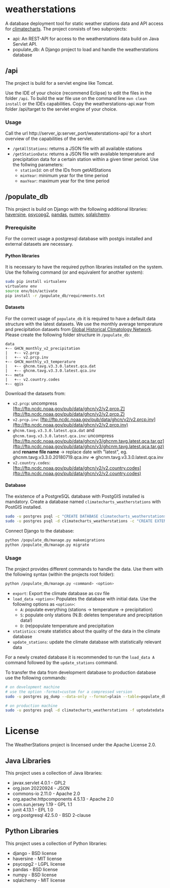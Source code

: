 # weatherstations

A database deployment tool for static weather stations data and API access for [climatecharts](https://github.com/GeoinformationSystems/climatecharts). The project consists of two subprojects:
* api: An REST-API for access to the weatherstations data build on Java Servlet API.
* populate_db: A Django project to load and handle the weatherstations database

## /api

The project is build for a servlet engine like Tomcat.

Use the IDE of your choice (recommend Eclipse) to edit the files in the folder `/api`. To build the war file use on the command line `mvn clean install` or the IDEs capabilities. Copy the weatherstations-api.war from folder /api/target to the servlet engine of your choice.

### Usage

Call the url http://server_ip:server_port/weaterstations-api/ for a short overview of the capabilities of the servlet.
* `/getAllStations`: returns a JSON file with all available stations
* `/getStationData`: returns a JSON file with available temperature and precipitation data for a certain station within a given timer period. Use the follwing parameters:
	- `stationId`: on of the IDs from getAllStations
	- `minYear`: minimum year for the time period
	- `maxYear`: maximum year for the time period

## /populate_db

This project is build on Django with the following additional libraries: [haversine](https://pypi.org/project/haversine/), [psycopg2](http://initd.org/psycopg/docs/install.html), [pandas](https://pypi.org/project/pandas/), [numpy](https://pypi.org/project/numpy/), [sqlalchemy](https://pypi.org/project/sqlalchemy/).

### Prerequisite

For the correct usage a postgresql database with postgis installed and external datasets are necessary.

#### Python libraries

It is necessary to have the required python libraries installed on the system. Use the follwing command (or and equivalent for another system):

```bash
sudo pip install virtualenv
virtualenv env
source env/bin/activate
pip install -r /populate_db/requirements.txt
```

#### Datasets

For the correct usage of `populate_db` it is required to have a default data structure with the latest datasets. We use the monthly average temperature and precipitation datasets from [Global Historical Climatology Network](https://www.ncdc.noaa.gov/ghcnm/). Please create the following folder structure in `/populate_db`:

```
data
+-- GHCN_monthly_v2_precipitation
|   +-- v2.prcp
|   +-- v2.prcp.inv
+-- GHCN_monthly_v3_temperature
|   +-- ghcnm.tavg.v3.3.0.latest.qca.dat
|   +-- ghcnm.tavg.v3.3.0.latest.qca.inv
+-- meta
|   +-- v2.country.codes
+-- qgis
```

Download the datasets from:
* `v2.prcp`: uncompress [ftp://ftp.ncdc.noaa.gov/pub/data/ghcn/v2/v2.prcp.Z](ftp://ftp.ncdc.noaa.gov/pub/data/ghcn/v2/v2.prcp.Z)
* `v2.prcp.inv`: [ftp://ftp.ncdc.noaa.gov/pub/data/ghcn/v2/v2.prcp.inv](ftp://ftp.ncdc.noaa.gov/pub/data/ghcn/v2/v2.prcp.inv)
* `ghcnm.tavg.v3.3.0.latest.qca.dat` and `ghcnm.tavg.v3.3.0.latest.qca.inv`: uncompress [ftp://ftp.ncdc.noaa.gov/pub/data/ghcn/v3/ghcnm.tavg.latest.qca.tar.gz](ftp://ftp.ncdc.noaa.gov/pub/data/ghcn/v3/ghcnm.tavg.latest.qca.tar.gz) and **rename file name** -> replace date with "latest", eg. ghcnm.tavg.v3.3.0.20180719.qca.inv => ghcnm.tavg.v3.3.0.latest.qca.inv
* `v2.country.codes`: [ftp://ftp.ncdc.noaa.gov/pub/data/ghcn/v2/v2.country.codes](ftp://ftp.ncdc.noaa.gov/pub/data/ghcn/v2/v2.country.codes)

#### Database

The existence of a PostgreSQL database with PostgGIS installed is mandatory.
Create a database named `climatecharts_weatherstations` with PostGIS installed.

```bash
sudo -u postgres psql -c "CREATE DATABASE climatecharts_weatherstations"
sudo -u postgres psql -d climatecharts_weatherstations -c "CREATE EXTENSION postgis"
```

Connect Django to the database:

```bash
python /populate_db/manage.py makemigrations
python /populate_db/manage.py migrate
```

### Usage

The project provides different commands to handle the data. Use them with the following syntax (within the projects root folder):

```bash
python /populate_db/manage.py <command> <option>
```

* `export`: Export the climate database as csv file
* `load_data <option>`: Populates the database with initial data. Use the following options as `<option>`:
	- `A`: populate everything (stations -> temperature -> precipitation)
	- `S`: populate only stations (N.B: deletes temperature and precipitation data!)
	- `D`: (re)populate temperature and precipitation
* `statistics`: create statistics about the quality of the data in the climate database
* `update_stations`: update the climate database with statistically relevant data

For a newly created database it is recommended to run the `load_data A` command followed by the `update_stations` command.

To transfer the data from development database to production database use the following commands:

```bash
# on development machine
# use the option -format=custom for a compressed version
sudo -u postgres pg_dump --data-only --format=plain --table=populate_db_station --table=populate_db_stationdata --table=populate_db_stationduplicate climatecharts_weatherstations > uptodatedata.sql

# on production machine
sudo -u postgres psql -d climatecharts_weatherstations -f uptodatedata.sql
```

# License

The WeatherStations project is lincensed under the Apache License 2.0.

## Java Libraries

This project uses a collection of Java libraries:

* javax.servlet 4.0.1 - GPL2
* org.json 20220924 - JSON
* commons-io 2.11.0 - Apache 2.0
* org.apache.httpcomponents 4.5.13 - Apache 2.0
* com.sun.jersey 1.19 - GPL 1.1
* junit 4.13.1 - EPL 1.0
* org.postgresql 42.5.0 - BSD 2-clause

## Python Libraries

This project uses a collection of Python libraries:

* django - BSD license
* haversine - MIT license
* psycopg2 - LGPL license
* pandas - BSD license
* numpy - BSD license
* sqlalchemy - MIT license
